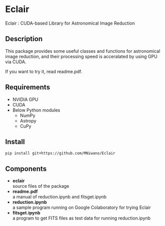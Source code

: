 Eclair
======

Eclair : CUDA-based Library for Astronomical Image Reduction

## Description
This package provides some useful classes and functions
for astronomical image reduction, 
and their processing speed is acceralated by using GPU via CUDA.

If you want to try it, read readme.pdf.

## Requirements
* NVIDIA GPU
* CUDA
* Below Python modules
  * NumPy
  * Astropy
  * CuPy
  
## Install
```
pip install git+https://github.com/MNiwano/Eclair
```

## Components
* **eclair**  
    source files of the package
* **readme.pdf**  
    a manual of reduction.ipynb and fitsget.ipynb
* **reduction.ipynb**  
    a sample program running on Google Colaboratory for trying Eclair
* **fitsget.ipynb**  
    a program to get FITS files as test data for running reduction.ipynb
    
